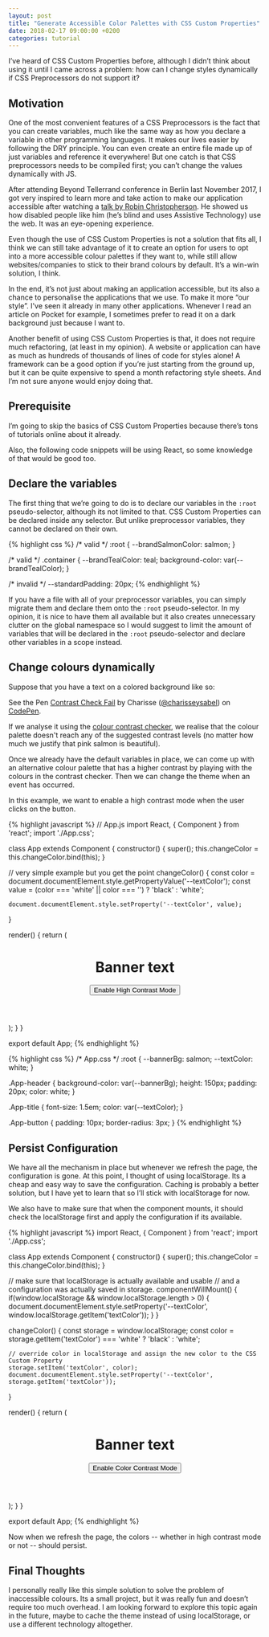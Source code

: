 ```yaml
---
layout: post
title: "Generate Accessible Color Palettes with CSS Custom Properties"
date: 2018-02-17 09:00:00 +0200
categories: tutorial
---
```


I’ve heard of CSS Custom Properties before, although I didn’t think about using it until I came across a problem: how can I change styles dynamically if CSS Preprocessors do not support it?

## Motivation
One of the most convenient features of a CSS Preprocessors is the fact that you can create variables, much like the same way as how you declare a variable in other programming languages. It makes our lives easier by following the DRY principle. You can even create an entire file made up of just variables and reference it everywhere! But one catch is that CSS preprocessors needs to be compiled first; you can’t change the values dynamically with JS.

After attending Beyond Tellerrand conference in Berlin last November 2017, I got very inspired to learn more and take action to make our application accessible after watching a [talk by Robin Christopherson](https://beyondtellerrand.com/events/berlin-2017/speakers/robin-christopherson#talk). He showed us how disabled people like him (he’s blind and uses Assistive Technology) use the web. It was an eye-opening experience.

Even though the use of CSS Custom Properties is not a solution that fits all, I think we can still take advantage of it to create an option for users to opt into a more accessible colour palettes if they want to, while still allow websites/companies to stick to their brand colours by default. It’s a win-win solution, I think.

In the end, it’s not just about making an application accessible, but its also a chance to personalise the applications that we use. To make it more “our style”. I've seen it already in many other applications. Whenever I read an article on Pocket for example, I sometimes prefer to read it on a dark background just because I want to.

Another benefit of using CSS Custom Properties is that, it does not require much refactoring, (at least in my opinion). A website or application can have as much as hundreds of thousands of lines of code for styles alone! A framework can be a good option if you’re just starting from the ground up, but it can be quite expensive to spend a month refactoring style sheets. And I’m not sure anyone would enjoy doing that.

## Prerequisite
I’m going to skip the basics of CSS Custom Properties because there’s tons of tutorials online about it already.

Also, the following code snippets will be using React, so some knowledge of that would be good too.

## Declare the variables
The first thing that we’re going to do is to declare our variables in the `:root` pseudo-selector, although its not limited to that. CSS Custom Properties can be declared inside any selector. But unlike preprocessor variables, they cannot be declared on their own.

{% highlight css %}
/* valid */
:root {
  --brandSalmonColor: salmon;
}

/* valid */
.container {
  --brandTealColor: teal;
  background-color: var(--brandTealColor);
}

/* invalid */
--standardPadding: 20px;
{% endhighlight %}

If you have a file with all of your preprocessor variables, you can simply migrate them and declare them onto the `:root` pseudo-selector. In my opinion, it is nice to have them all available but it also creates unnecessary clutter on the global namespace so I would suggest to limit the amount of variables that will be declared in the `:root` pseudo-selector and declare other variables in a scope instead.

## Change colours dynamically
Suppose that you have a text on a colored background like so:

<p data-height="265" data-theme-id="0" data-slug-hash="eVyGLY" data-default-tab="result" data-user="charisseysabel" data-embed-version="2" data-pen-title="Contrast Check Fail" class="codepen">See the Pen <a href="https://codepen.io/charisseysabel/pen/eVyGLY/">Contrast Check Fail</a> by Charisse (<a href="https://codepen.io/charisseysabel">@charisseysabel</a>) on <a href="https://codepen.io">CodePen</a>.</p>
<script async src="https://static.codepen.io/assets/embed/ei.js"></script>

If we analyse it using the [colour contrast checker](https://webaim.org/resources/contrastchecker/), we realise that the colour palette doesn't reach any of the suggested contrast levels (no matter how much we justify that pink salmon is beautiful).

Once we already have the default variables in place, we can come up with an alternative colour palette that has a higher contrast by playing with the colours in the contrast checker. Then we can change the theme when an event has occurred.

In this example, we want to enable a high contrast mode when the user clicks on the button.

{% highlight javascript %}
// App.js
import React, { Component } from 'react';
import './App.css';

class App extends Component {
  constructor() {
    super();
    this.changeColor = this.changeColor.bind(this);
  }

  // very simple example but you get the point
  changeColor() {
    const color = document.documentElement.style.getPropertyValue('--textColor');
    const value = (color === 'white' || color === '') ? 'black' : 'white';

    document.documentElement.style.setProperty('--textColor', value);
  }

  render() {
    return (
      <div className="App">
        <header className="App-header">
          <h1 className="App-title">Banner text</h1>
          <button onClick={this.changeColor}
            className="App-button">
            Enable High Contrast Mode
          </button>
        </header>
      </div>
    );
  }
}

export default App;
{% endhighlight %}

{% highlight css %}
/* App.css */
:root {
  --bannerBg: salmon;
  --textColor: white;
}

.App-header {
  background-color: var(--bannerBg);
  height: 150px;
  padding: 20px;
  color: white;
}

.App-title {
  font-size: 1.5em;
  color: var(--textColor);
}

.App-button {
  padding: 10px;
  border-radius: 3px;
}
{% endhighlight %}

## Persist Configuration
We have all the mechanism in place but whenever we refresh the page, the configuration is gone. At this point, I thought of using localStorage. Its a cheap and easy way to save the configuration. Caching is probably a better solution, but I have yet to learn that so I’ll stick with localStorage for now.

We also have to make sure that when the component mounts, it should check the localStorage first and apply the configuration if its available.

{% highlight javascript %}
import React, { Component } from 'react';
import './App.css';

class App extends Component {
  constructor() {
    super();
    this.changeColor = this.changeColor.bind(this);
  }

  // make sure that localStorage is actually available and usable
  // and a configuration was actually saved in storage.
  componentWillMount() {
    if(window.localStorage && window.localStorage.length > 0) {
      document.documentElement.style.setProperty('--textColor', window.localStorage.getItem('textColor'));
    }
  }

  changeColor() {
    const storage = window.localStorage;
    const color = storage.getItem('textColor') === 'white' ? 'black' : 'white';

    // override color in localStorage and assign the new color to the CSS Custom Property
    storage.setItem('textColor', color);
    document.documentElement.style.setProperty('--textColor', storage.getItem('textColor'));
  }

  render() {
    return (
      <div className="App">
        <header className="App-header">
          <h1 className="App-title">Banner text</h1>
          <button onClick={this.changeColor}
            className="App-button">
            Enable Color Contrast Mode
          </button>
        </header>
      </div>
    );
   }
}

export default App;
{% endhighlight %}

Now when we refresh the page, the colors -- whether in high contrast mode or not -- should persist.


## Final Thoughts
I personally really like this simple solution to solve the problem of inaccessible colours. Its a small project, but it was really fun and doesn’t require too much overhead. I am looking forward to explore this topic again in the future, maybe to cache the theme instead of using localStorage, or use a different technology altogether.
